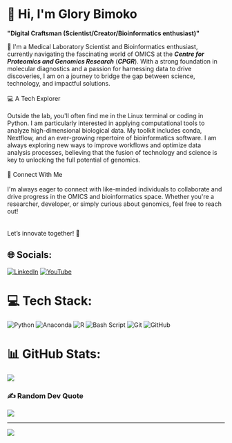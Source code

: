# 👋 Hi, I'm Glory Bimoko
**"Digital Craftsman (Scientist/Creator/Bioinformatics enthusiast)"**

💫 I'm a Medical Laboratory Scientist and Bioinformatics enthusiast, currently navigating the fascinating world of OMICS at the **_Centre for Proteomics and Genomics Research_** (**_CPGR_**). With a strong foundation in molecular diagnostics and a passion for harnessing data to drive discoveries, I am on a journey to bridge the gap between science, technology, and impactful solutions.<br><br>💻 A Tech Explorer<br><br>Outside the lab, you'll often find me in the Linux terminal or coding in Python. I am particularly interested in applying computational tools to analyze high-dimensional biological data. My toolkit includes conda, Nextflow, and an ever-growing repertoire of bioinformatics software. I am always exploring new ways to improve workflows and optimize data analysis processes, believing that the fusion of technology and science is key to unlocking the full potential of genomics.<br><br>📝 Connect With Me<br><br>I'm always eager to connect with like-minded individuals to collaborate and drive progress in the OMICS and bioinformatics space. Whether you're a researcher, developer, or simply curious about genomics, feel free to reach out!<br><br>  <br>Let’s innovate together! 🚀


## 🌐 Socials:
[![LinkedIn](https://img.shields.io/badge/LinkedIn-%230077B5.svg?logo=linkedin&logoColor=white)](https://www.linkedin.com/in/glory-bimoko-2621311b3/) [![YouTube](https://img.shields.io/badge/YouTube-%23FF0000.svg?logo=YouTube&logoColor=white)](https://www.youtube.com/@InSilico-Labs) 

# 💻 Tech Stack:
![Python](https://img.shields.io/badge/python-3670A0?style=for-the-badge&logo=python&logoColor=ffdd54) ![Anaconda](https://img.shields.io/badge/Anaconda-%2344A833.svg?style=for-the-badge&logo=anaconda&logoColor=white) ![R](https://img.shields.io/badge/r-%23276DC3.svg?style=for-the-badge&logo=r&logoColor=white) ![Bash Script](https://img.shields.io/badge/bash_script-%23121011.svg?style=for-the-badge&logo=gnu-bash&logoColor=white) ![Git](https://img.shields.io/badge/git-%23F05033.svg?style=for-the-badge&logo=git&logoColor=white) ![GitHub](https://img.shields.io/badge/github-%23121011.svg?style=for-the-badge&logo=github&logoColor=white)
# 📊 GitHub Stats:
![](https://github-readme-stats.vercel.app/api/top-langs/?username=Glo-Bimoko&theme=aura&hide_border=false&include_all_commits=true&count_private=true&layout=compact)

### ✍️ Random Dev Quote
![](https://quotes-github-readme.vercel.app/api?type=horizontal&theme=radical)

---
[![](https://visitcount.itsvg.in/api?id=Glo-Bimoko&icon=0&color=0)](https://visitcount.itsvg.in)

<!-- Proudly created with GPRM ( https://gprm.itsvg.in ) -->
